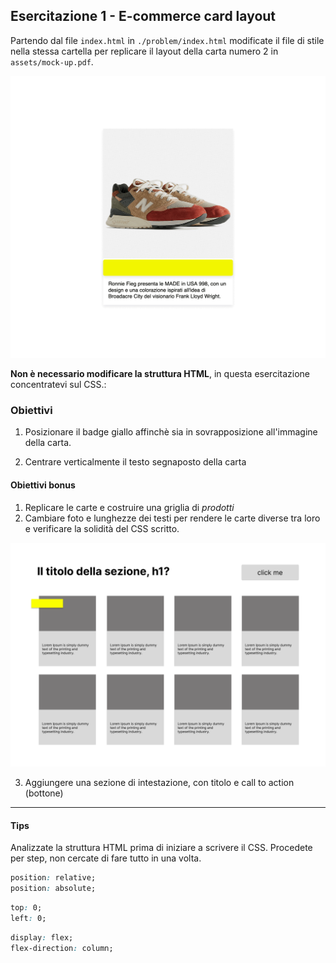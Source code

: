 ## Esercitazione 1 - E-commerce card layout

Partendo dal file `index.html` in `./problem/index.html` modificate il file di stile nella stessa cartella per replicare il layout della carta numero 2 in `assets/mock-up.pdf`.

![Esercitazione 1 - prima e dopo](./assets/prima:dopo.gif "Prima e dopo")

**Non è necessario modificare la struttura HTML**, in questa esercitazione concentratevi sul CSS.:

### Obiettivi

1. Posizionare il badge giallo affinchè sia in sovrapposizione all'immagine della carta.

2. Centrare verticalmente il testo segnaposto della carta

#### Obiettivi bonus

1. Replicare le carte e costruire una griglia di _prodotti_
2. Cambiare foto e lunghezze dei testi per rendere le carte diverse tra loro e verificare la solidità del CSS scritto.

![Esercitazione 1 - bonus grid](./assets/grid-mock-up.png "Grid layout")

3. Aggiungere una sezione di intestazione, con titolo e call to action (bottone)

---

#### Tips

Analizzate la struttura HTML prima di iniziare a scrivere il CSS.
Procedete per step, non cercate di fare tutto in una volta.

```css
position: relative;
position: absolute;
```

```css
top: 0;
left: 0;
```

```css
display: flex;
flex-direction: column;
```
